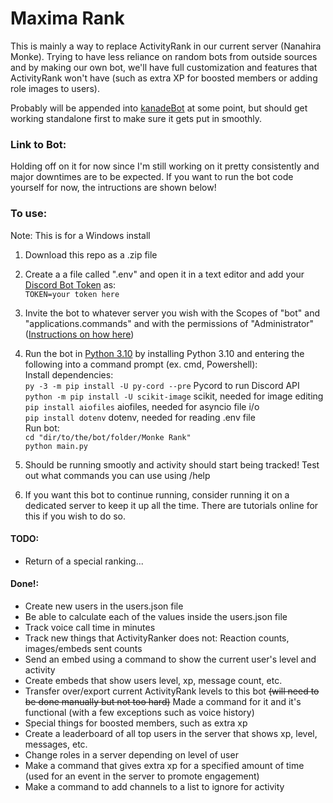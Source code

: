 # **Maxima Rank**

This is mainly a way to replace ActivityRank in our current server (Nanahira Monke). Trying to have less reliance on random bots from outside sources and by making our own bot, we'll have full customization and features that ActivityRank won't have (such as extra XP for boosted members or adding role images to users).

Probably will be appended into [kanadeBot](https://github.com/LEOIIDX/kanadeBot) at some point, but should get working standalone first to make sure it gets put in smoothly.

### **Link to Bot:**
Holding off on it for now since I'm still working on it pretty consistently and major downtimes are to be expected. If you want to run the bot code yourself for now, the intructions are shown below!

### **To use:**
Note: This is for a Windows install
1. Download this repo as a .zip file
2. Create a a file called ".env" and open it in a text editor and add your [Discord Bot Token](https://www.writebots.com/discord-bot-token/) as:</br>
`TOKEN=your token here`</br>
3. Invite the bot to whatever server you wish with the Scopes of "bot" and "applications.commands" and with the permissions of "Administrator" ([Instructions on how here](https://discordpy.readthedocs.io/en/stable/discord.html))
4. Run the bot in [Python 3.10](https://www.python.org/downloads/) by installing Python 3.10 and entering the following into a command prompt (ex. cmd, Powershell):</br>
Install dependencies:</br>
`py -3 -m pip install -U py-cord --pre` Pycord to run Discord API</br>
`python -m pip install -U scikit-image` scikit, needed for image editing</br>
`pip install aiofiles` aiofiles, needed for asyncio file i/o</br>
`pip install dotenv` dotenv, needed for reading .env file</br>
Run bot:</br>
`cd "dir/to/the/bot/folder/Monke Rank"`</br>
`python main.py`</br>

5. Should be running smootly and activity should start being tracked! Test out what commands you can use using /help
6. If you want this bot to continue running, consider running it on a dedicated server to keep it up all the time. There are tutorials online for this if you wish to do so.

#### **TODO:**
- Return of a special ranking...

#### **Done!:**
- Create new users in the users.json file
- Be able to calculate each of the values inside the users.json file
- Track voice call time in minutes
- Track new things that ActivityRanker does not: Reaction counts, images/embeds sent counts
- Send an embed using a command to show the current user's level and activity
- Create embeds that show users level, xp, message count, etc. 
- Transfer over/export current ActivityRank levels to this bot ~~(will need to be done manually but not too hard)~~ Made a command for it and it's functional (with a few exceptions such as voice history)
- Special things for boosted members, such as extra xp
- Create a leaderboard of all top users in the server that shows xp, level, messages, etc. 
- Change roles in a server depending on level of user
- Make a command that gives extra xp for a specified amount of time (used for an event in the server to promote engagement)
- Make a command to add channels to a list to ignore for activity
